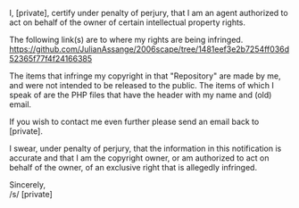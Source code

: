 I, [private], certify under penalty of perjury, that I am an
agent authorized to act on behalf of the owner of certain intellectual
property rights.

The following link(s) are to where my rights are being infringed.
https://github.com/JulianAssange/2006scape/tree/1481eef3e2b7254ff036d52365f77f4f24166385

The items that infringe my copyright in that "Repository" are made by
me, and were not intended to be released to the public. The items of
which I speak of are the PHP files that have the header with my name and
(old) email.

If you wish to contact me even further please send an email back to
[private].

I swear, under penalty of perjury, that the information in this
notification is accurate and that I am the copyright owner, or am
authorized to act on behalf of the owner, of an exclusive right that is
allegedly infringed.

Sincerely,<br>
/s/ [private]
